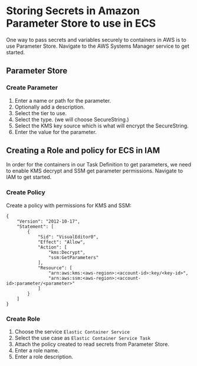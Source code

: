 # Storing Secrets in Amazon Parameter Store to use in ECS

One way to pass secrets and variables securely to containers in AWS is to use Parameter Store. Navigate to the AWS Systems Manager service to get started.

## Parameter Store

### Create Parameter

1. Enter a name or path for the parameter.
2. Optionally add a description.
3. Select the tier to use.
4. Select the type. (we will choose SecureString.)
5. Select the KMS key source which is what will encrypt the SecureString.
6. Enter the value for the parameter.

## Creating a Role and policy for ECS in IAM

In order for the containers in our Task Definition to get parameters, we need to enable KMS decrypt and SSM get parameter permissions. Navigate to IAM to get started.

### Create Policy

Create a policy with permissions for KMS and SSM:

```
{
    "Version": "2012-10-17",
    "Statement": [
        {
            "Sid": "VisualEditor0",
            "Effect": "Allow",
            "Action": [
                "kms:Decrypt",
                "ssm:GetParameters"
            ],
            "Resource": [
                "arn:aws:kms:<aws-region>:<account-id>:key/<key-id>",
                "arn:aws:ssm:<aws-region>:<account-id>:parameter/<parameter>"
            ]
        }
    ]
}
```

### Create Role

1. Choose the service `Elastic Container Service` 
2. Select the use case as `Elastic Container Service Task`
3. Attach the policy created to read secrets from Parameter Store.
4. Enter a role name.
5. Enter a role description.

